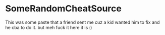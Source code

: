 # SomeRandomCheatSource

This was some paste that a friend sent me cuz a kid wanted him to fix and he cba to do it. but meh fuck it here it is :)
